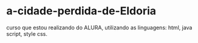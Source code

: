 # a-cidade-perdida-de-Eldoria
curso que estou realizando do ALURA, utilizando as linguagens: html, java script, style css.
